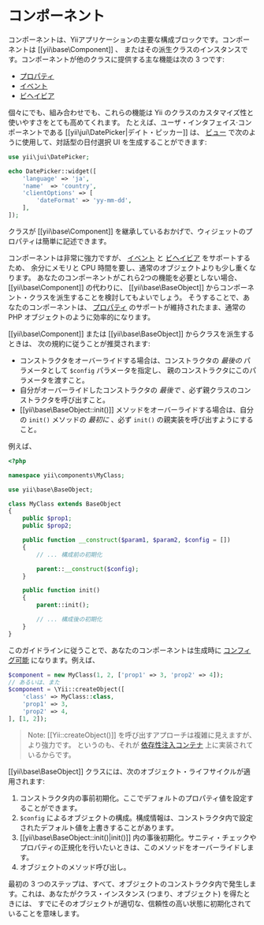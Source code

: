 コンポーネント
==============

コンポーネントは、Yiiアプリケーションの主要な構成ブロックです。コンポーネントは [[yii\base\Component]] 、
またはその派生クラスのインスタンスです。コンポーネントが他のクラスに提供する主な機能は次の 3 つです:

* [プロパティ](concept-properties.md)
* [イベント](concept-events.md)
* [ビヘイビア](concept-behaviors.md)

個々にでも、組み合わせでも、これらの機能は Yii のクラスのカスタマイズ性と使いやすさをとても高めてくれます。
たとえば、ユーザ・インタフェイス·コンポーネントである [[yii\jui\DatePicker|デイト・ピッカー]] は、
[ビュー](structure-views.md) で次のように使用して、対話型の日付選択 UI を生成することができます:

```php
use yii\jui\DatePicker;

echo DatePicker::widget([
    'language' => 'ja',
    'name'  => 'country',
    'clientOptions' => [
        'dateFormat' => 'yy-mm-dd',
    ],
]);
```

クラスが [[yii\base\Component]] を継承しているおかげで、ウィジェットのプロパティは簡単に記述できます。

コンポーネントは非常に強力ですが、 [イベント](concept-events.md) と [ビヘイビア](concept-behaviors.md) をサポートするため、
余分にメモリと CPU 時間を要し、通常のオブジェクトよりも少し重くなります。
あなたのコンポーネントがこれら2つの機能を必要としない場合、[[yii\base\Component]] の代わりに、
[[yii\base\BaseObject]] からコンポーネント・クラスを派生することを検討してもよいでしょう。
そうすることで、あなたのコンポーネントは、 [プロパティ](concept-properties.md) のサポートが維持されたまま、通常の PHP オブジェクトのように効率的になります。

[[yii\base\Component]] または [[yii\base\BaseObject]] からクラスを派生するときは、
次の規約に従うことが推奨されます:

- コンストラクタをオーバーライドする場合は、コンストラクタの *最後の* パラメータとして `$config` パラメータを指定し、
  親のコンストラクタにこのパラメータを渡すこと。
- 自分がオーバーライドしたコンストラクタの *最後で* 、必ず親クラスのコンストラクタを呼び出すこと。
- [[yii\base\BaseObject::init()]] メソッドをオーバーライドする場合は、自分の `init()` メソッドの *最初に* 、必ず `init()` の親実装を呼び出すようにすること。

例えば、

```php
<?php

namespace yii\components\MyClass;

use yii\base\BaseObject;

class MyClass extends BaseObject
{
    public $prop1;
    public $prop2;

    public function __construct($param1, $param2, $config = [])
    {
        // ... 構成前の初期化

        parent::__construct($config);
    }

    public function init()
    {
        parent::init();

        // ... 構成後の初期化
    }
}
```

このガイドラインに従うことで、あなたのコンポーネントは生成時に [コンフィグ可能](concept-configurations.md) になります。例えば、

```php
$component = new MyClass(1, 2, ['prop1' => 3, 'prop2' => 4]);
// あるいは、また
$component = \Yii::createObject([
    'class' => MyClass::class,
    'prop1' => 3,
    'prop2' => 4,
], [1, 2]);
```

> Note: [[Yii::createObject()]] を呼び出すアプローチは複雑に見えますが、より強力です。
> というのも、それが [依存性注入コンテナ](concept-di-container.md) 上に実装されているからです。
  

[[yii\base\BaseObject]] クラスには、次のオブジェクト・ライフサイクルが適用されます:

1. コンストラクタ内の事前初期化。ここでデフォルトのプロパティ値を設定することができます。
2. `$config` によるオブジェクトの構成。構成情報は、コンストラクタ内で設定されたデフォルト値を上書きすることがあります。
3. [[yii\base\BaseObject::init()|init()]] 内の事後初期化。サニティ・チェックやプロパティの正規化を行いたいときは、このメソッドをオーバーライドします。
4. オブジェクトのメソッド呼び出し。

最初の 3 つのステップは、すべて、オブジェクトのコンストラクタ内で発生します。これは、あなたがクラス・インスタンス (つまり、オブジェクト) を得たときには、
すでにそのオブジェクトが適切な、信頼性の高い状態に初期化されていることを意味します。
